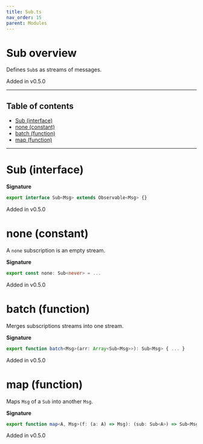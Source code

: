 ```yaml
---
title: Sub.ts
nav_order: 15
parent: Modules
---
```


# Sub overview

Defines `Sub`s as streams of messages.

Added in v0.5.0

---

<h2 class="text-delta">Table of contents</h2>

- [Sub (interface)](#sub-interface)
- [none (constant)](#none-constant)
- [batch (function)](#batch-function)
- [map (function)](#map-function)

---

# Sub (interface)

**Signature**

```ts
export interface Sub<Msg> extends Observable<Msg> {}
```

Added in v0.5.0

# none (constant)

A `none` subscription is an empty stream.

**Signature**

```ts
export const none: Sub<never> = ...
```

Added in v0.5.0

# batch (function)

Merges subscriptions streams into one stream.

**Signature**

```ts
export function batch<Msg>(arr: Array<Sub<Msg>>): Sub<Msg> { ... }
```

Added in v0.5.0

# map (function)

Maps `Msg` of a `Sub` into another `Msg`.

**Signature**

```ts
export function map<A, Msg>(f: (a: A) => Msg): (sub: Sub<A>) => Sub<Msg> { ... }
```

Added in v0.5.0
